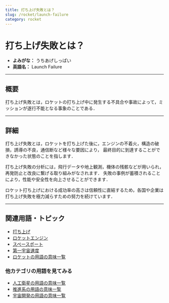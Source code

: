 ```yaml
---
title: 打ち上げ失敗とは？
slug: /rocket/launch-failure
category: rocket
---
```


# 打ち上げ失敗とは？

- **よみがな：** うちあげしっぱい  
- **英語名：** Launch Failure  

---

## 概要

打ち上げ失敗とは，ロケットの打ち上げ中に発生する不具合や事故によって，ミッションが遂行不能となる事象のことである．

---

## 詳細

打ち上げ失敗とは，ロケットを打ち上げた後に，エンジンの不着火，構造の破損，誘導の不良，通信断など様々な要因により，
最終目的に到達することができなかった状態のことを指します．

打ち上げ失敗の分析には，飛行データや地上観測，機体の残骸などが用いられ，再発防止と改良に繋げる取り組みがなされます．
失敗の事例が蓄積されることにより，性能や安全性を向上させることができます．

ロケット打ち上げにおける成功率の高さは信頼性に直結するため，各国や企業は打ち上げ失敗を極力減らすための努力を続けています．

---

## 関連用語・トピック

- [打ち上げ](/docs/rocket/launch)
- [ロケットエンジン](/docs/propulsion/rocket-engine)
- [スペースポート](/docs/rocket/spaceport)
- [第一宇宙速度](/docs/orbit/first-cosmic-velocity)
- [ロケットの用語の意味一覧](/docs/category/rocket)

### 他カテゴリの用語を見てみる
- [人工衛星の用語の意味一覧](/docs/category/satellite)
- [推進系の用語の意味一覧](/docs/category/propulsion)
- [宇宙開発の用語の意味一覧](/docs/category/glossary)

